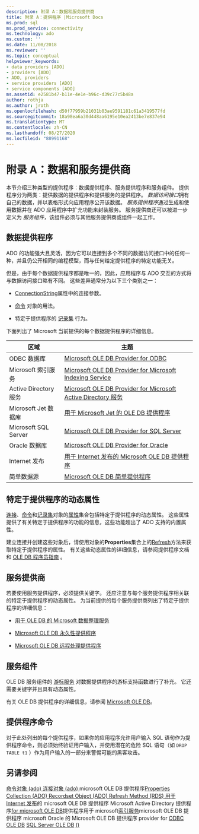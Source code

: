```yaml
---
description: 附录 A：数据和服务提供商
title: 附录 A：提供程序 |Microsoft Docs
ms.prod: sql
ms.prod_service: connectivity
ms.technology: ado
ms.custom: ''
ms.date: 11/08/2018
ms.reviewer: ''
ms.topic: conceptual
helpviewer_keywords:
- data providers [ADO]
- providers [ADO]
- ADO, providers
- service providers [ADO]
- service components [ADO]
ms.assetid: e2581b47-b11e-4e1e-b96c-d39c77c5b48a
author: rothja
ms.author: jroth
ms.openlocfilehash: d50f77959b21031b03ae9591181c61a3419577fd
ms.sourcegitcommit: 18a98ea6a30d448aa6195e10ea2413be7e837e94
ms.translationtype: MT
ms.contentlocale: zh-CN
ms.lasthandoff: 08/27/2020
ms.locfileid: "88991168"
---
```

# <a name="appendix-a-data-and-service-providers"></a>附录 A：数据和服务提供商
本节介绍三种类型的提供程序：数据提供程序、服务提供程序和服务组件。 提供程序分为两类：提供数据的提供程序和提供服务的提供程序。 *数据访问接口*拥有自己的数据，并以表格形式向应用程序公开该数据。 *服务提供程序*通过生成和使用数据并在 ADO 应用程序中扩充功能来封装服务。 服务提供商还可以被进一步定义为 *服务组件*，该组件必须与其他服务提供商或组件一起工作。

## <a name="data-providers"></a>数据提供程序
 ADO 的功能强大且灵活，因为它可以连接到多个不同的数据访问接口中的任何一种，并且仍公开相同的编程模型，而与任何给定提供程序的特定功能无关。

 但是，由于每个数据提供程序都是唯一的，因此，应用程序与 ADO 交互的方式将与数据访问接口略有不同。 这些差异通常分为以下三个类别之一：

-   [ConnectionString](../../reference/ado-api/connectionstring-property-ado.md)属性中的连接参数。

-   [命令](../../reference/ado-api/command-object-ado.md) 对象的用法。

-   特定于提供程序的 [记录集](../../reference/ado-api/recordset-object-ado.md) 行为。

 下面列出了 Microsoft 当前提供的每个数据提供程序的详细信息。

|区域|主题|
|----------|-----------|
|ODBC 数据库|[Microsoft OLE DB Provider for ODBC](./microsoft-ole-db-provider-for-odbc.md)|
|Microsoft 索引服务|[Microsoft OLE DB Provider for Microsoft Indexing Service](./microsoft-ole-db-provider-for-microsoft-indexing-service.md)|
|Active Directory 服务|[Microsoft OLE DB Provider for Microsoft Active Directory 服务](./microsoft-ole-db-provider-for-microsoft-active-directory-service.md)|
|Microsoft Jet 数据库|[用于 Microsoft Jet 的 OLE DB 提供程序](./microsoft-ole-db-provider-for-microsoft-jet.md)|
|Microsoft SQL Server|[Microsoft OLE DB Provider for SQL Server](./microsoft-ole-db-provider-for-sql-server.md)|
|Oracle 数据库|[Microsoft OLE DB Provider for Oracle](./microsoft-ole-db-provider-for-oracle.md)|
|Internet 发布|[用于 Internet 发布的 Microsoft OLE DB 提供程序](./microsoft-ole-db-provider-for-internet-publishing.md)|
|简单数据源|[Microsoft OLE DB 简单提供程序](./microsoft-ole-db-simple-provider.md)|

## <a name="provider-specific-dynamic-properties"></a>特定于提供程序的动态属性
 [连接](../../reference/ado-api/connection-object-ado.md)、[命令](../../reference/ado-api/command-object-ado.md)和[记录集](../../reference/ado-api/recordset-object-ado.md)对象的[属性](../../reference/ado-api/properties-collection-ado.md)集合包括特定于提供程序的动态属性。 这些属性提供了有关特定于提供程序的功能的信息，这些功能超出了 ADO 支持的内置属性。

 建立连接并创建这些对象后，请使用对象的**Properties**集合上的[Refresh](../../reference/ado-api/refresh-method-ado.md)方法来获取特定于提供程序的属性。 有关这些动态属性的详细信息，请参阅提供程序文档和 [OLE DB 程序员指南](/previous-versions/windows/desktop/ms713643(v=vs.85)) 。

## <a name="service-providers"></a>服务提供商
 若要使用服务提供程序，必须提供关键字。 还应注意与每个服务提供程序相关联的特定于提供程序的动态属性。 为当前提供的每个服务提供商列出了特定于提供程序的详细信息：

-   [用于 OLE DB 的 Microsoft 数据整理服务](./microsoft-data-shaping-service-for-ole-db-ado-service-provider.md)

-   [Microsoft OLE DB 永久性提供程序](./microsoft-ole-db-persistence-provider-ado-service-provider.md)

-   [Microsoft OLE DB 远程处理提供程序](./microsoft-ole-db-remoting-provider-ado-service-provider.md)

## <a name="service-components"></a>服务组件
 OLE DB 服务组件的 [游标服务](./microsoft-cursor-service-for-ole-db-ado-service-component.md) 对数据提供程序的游标支持函数进行了补充。 它还需要关键字并且具有动态属性。

 有关 OLE DB 提供程序的详细信息，请参阅 [Microsoft OLE DB](/previous-versions/windows/desktop/ms722784(v=vs.85))。

## <a name="provider-commands"></a>提供程序命令
 对于此处列出的每个提供程序，如果你的应用程序允许用户输入 SQL 语句作为提供程序命令，则必须始终验证用户输入，并使用潜在的危险 SQL 语句（如 `DROP TABLE t1` ）作为用户输入的一部分来警惕可能的黑客攻击。

## <a name="see-also"></a>另请参阅
 [命令对象 (ado) ](../../reference/ado-api/command-object-ado.md) [连接对象 (ado) ](../../reference/ado-api/connection-object-ado.md) microsoft OLE DB 提供程序[Properties Collection (ADO) ](../../reference/ado-api/properties-collection-ado.md) [Recordset Object (ADO) ](../../reference/ado-api/recordset-object-ado.md) [Refresh Method (RDS) ](../../reference/rds-api/refresh-method-rds.md) [用于 Internet 发布](./microsoft-ole-db-provider-for-internet-publishing.md)的 microsoft OLE DB 提供程序 Microsoft Active Directory 提供程序[for microsoft OLE DB](./microsoft-ole-db-provider-for-microsoft-active-directory-service.md)提供程序用于 microsoft[索引服务](./microsoft-ole-db-provider-for-microsoft-indexing-service.md)microsoft OLE DB 提供程序 microsoft Oracle 的 Microsoft OLE DB 提供程序 provider for [ODBC](./microsoft-ole-db-provider-for-odbc.md) [OLE DB](./microsoft-ole-db-provider-for-oracle.md) [SQL Server OLE DB](./microsoft-ole-db-provider-for-sql-server.md) [ () ](./microsoft-ole-db-provider-for-microsoft-jet.md)